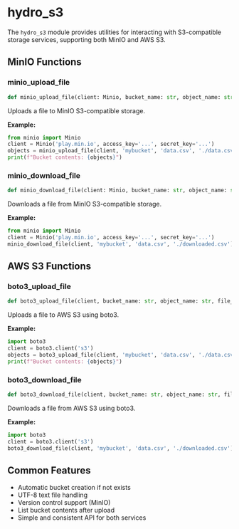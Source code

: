 # hydro_s3

The `hydro_s3` module provides utilities for interacting with S3-compatible storage services, supporting both MinIO and AWS S3.

## MinIO Functions

### minio_upload_file

```python
def minio_upload_file(client: Minio, bucket_name: str, object_name: str, file_path: str) -> list
```

Uploads a file to MinIO S3-compatible storage.

**Example:**
```python
from minio import Minio
client = Minio('play.min.io', access_key='...', secret_key='...')
objects = minio_upload_file(client, 'mybucket', 'data.csv', './data.csv')
print(f"Bucket contents: {objects}")
```

### minio_download_file

```python
def minio_download_file(client: Minio, bucket_name: str, object_name: str, file_path: str, version_id: str = None) -> None
```

Downloads a file from MinIO S3-compatible storage.

**Example:**
```python
from minio import Minio
client = Minio('play.min.io', access_key='...', secret_key='...')
minio_download_file(client, 'mybucket', 'data.csv', './downloaded.csv')
```

## AWS S3 Functions

### boto3_upload_file

```python
def boto3_upload_file(client, bucket_name: str, object_name: str, file_path: str) -> list
```

Uploads a file to AWS S3 using boto3.

**Example:**
```python
import boto3
client = boto3.client('s3')
objects = boto3_upload_file(client, 'mybucket', 'data.csv', './data.csv')
print(f"Bucket contents: {objects}")
```

### boto3_download_file

```python
def boto3_download_file(client, bucket_name: str, object_name: str, file_path: str) -> None
```

Downloads a file from AWS S3 using boto3.

**Example:**
```python
import boto3
client = boto3.client('s3')
boto3_download_file(client, 'mybucket', 'data.csv', './downloaded.csv')
```

## Common Features

- Automatic bucket creation if not exists
- UTF-8 text file handling
- Version control support (MinIO)
- List bucket contents after upload
- Simple and consistent API for both services